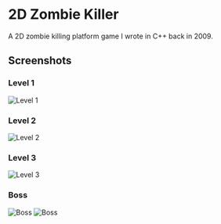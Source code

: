 2D Zombie Killer
====================

A 2D zombie killing platform game I wrote in C++ back in 2009.

## Screenshots

### Level 1
![Level 1](http://i.imgur.com/4BcBOJS.png)

### Level 2
![Level 2](http://i.imgur.com/Fot3Qnv.png)

### Level 3
![Level 3](http://i.imgur.com/l7hYGY6.png)

### Boss
![Boss](http://i.imgur.com/WHA0G5n.png)
![Boss](http://i.imgur.com/Y1dx7D6.png)
